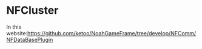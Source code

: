 # NFCluster
In this website:https://github.com/ketoo/NoahGameFrame/tree/develop/NFComm/NFDataBasePlugin
